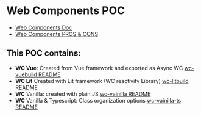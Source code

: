 # Web Components POC 
- [Web Components Doc](https://docs.google.com/document/d/13uY7yN4JPTlsrj02aKQurg-CdEzesFOHMimxCo-PMWE/edit?usp=sharing)
- [Web Components PROS & CONS](https://docs.google.com/document/d/1sn-mxtN4HZuiE3T-y4ozoPRL9zlZQXRT7G7JDmyrG60/edit?usp=sharing)

## This POC contains:
- **WC Vue**: Created from Vue framework and exported as Async WC [wc-vuebuild README](./wc-vuebuild/README.md) 
- **WC Lit** Created with Lit framework (WC reactivity Library) [wc-litbuild README](./wc-litbuild/README.md) 
- **WC** Vanilla: created with plain JS [wc-vainilla README](./wc-vainilla/README.md) 
- **WC** Vanilla & Typescript: Class organization options [wc-vainilla-ts README](./wc-vainilla-ts/README.md) 

